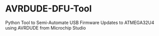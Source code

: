 # AVRDUDE-DFU-Tool
Python Tool to Semi-Automate USB Firmware Updates to ATMEGA32U4 using AVRDUDE from Microchip Studio
